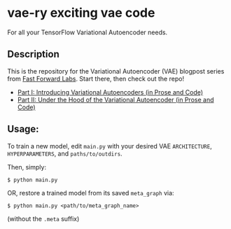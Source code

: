 # vae-ry exciting vae code
For all your TensorFlow Variational Autoencoder needs.

## Description

This is the repository for the Variational Autoencoder (VAE) blogpost series
from [Fast Forward Labs](http://www.fastforwardlabs.com).
Start there, then check out the repo!

* [Part I: Introducing Variational Autoencoders (in Prose and Code)](http://blog.fastforwardlabs.com/2016/08/12/introducing-variational-autoencoders-in-prose-and.html)
* [Part II: Under the Hood of the Variational Autoencoder (in Prose and Code)](http://blog.fastforwardlabs.com/2016/08/22/under-the-hood-of-the-variational-autoencoder-in.html)

## Usage:

To train a new model, edit `main.py` with your desired VAE `ARCHITECTURE`,
`HYPERPARAMETERS`, and `paths/to/outdirs`.

Then, simply:

```
$ python main.py
```

OR, restore a trained model from its saved `meta_graph` via:

```
$ python main.py <path/to/meta_graph_name>
```
(without the `.meta` suffix)
